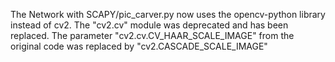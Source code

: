 The Network with SCAPY/pic_carver.py now uses the opencv-python library instead of cv2. The "cv2.cv" module was deprecated and has been replaced. The parameter "cv2.cv.CV_HAAR_SCALE_IMAGE" from the original code was replaced by "cv2.CASCADE_SCALE_IMAGE" 

